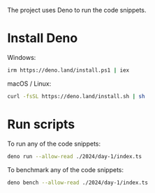 The project uses Deno to run the code snippets.

# Install Deno

Windows:

```bash
irm https://deno.land/install.ps1 | iex
```

macOS / Linux:

```bash
curl -fsSL https://deno.land/install.sh | sh
```

# Run scripts

To run any of the code snippets:

```bash
deno run --allow-read ./2024/day-1/index.ts
```

To benchmark any of the code snippets:

```bash
deno bench --allow-read ./2024/day-1/index.ts
```
